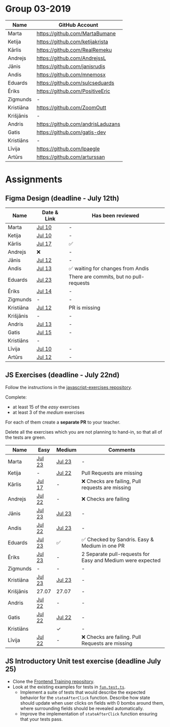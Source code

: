 # Group 03-2019
| Name | GitHub Account |
| --- | --- |
| Marta | https://github.com/MartaBumane |
| Ketija | https://github.com/ketijakrista |
| Kārlis | https://github.com/RealRemeku |
| Andrejs | https://github.com/AndrejssL |
| Jānis | https://github.com/janisrudis |
| Andis | https://github.com/mnemosx |
| Eduards | https://github.com/sulcseduards |
| Ēriks | https://github.com/PositiveEric |
| Zigmunds | - |
| Kristiāna | https://github.com/ZoomOutt |
| Krišjānis | - |
| Andris | https://github.com/andrisLaduzans |
| Gatis | https://github.com/gatis-dev |
| Kristiāns | - |
| Līvija | https://github.com/lpaegle |
| Artūrs | https://github.com/arturssan |

# Assignments

## Figma Design (deadline - July 12th)
| Name | Date & Link | Has been reviewed |
| --- | --- | --- |
| Marta | [Jul 10](https://github.com/MartaBumane/ALOHA) | - |
| Ketija | [Jul 10](https://github.com/ketijakrista/first-week/pull/3) | - |
| Kārlis | [Jul 17](https://github.com/RealRemeku/ClashZone/pull/1) | ✅ |
| Andrejs | ❌ | - |
| Jānis | [Jul 12](https://github.com/janisrudis/CV) | - |
| Andis | [Jul 13](https://github.com/mnemosx/figma-foundation/pull/1) | ✅ waiting for changes from Andis |
| Eduards | [Jul 23](https://github.com/sulcseduards/Figma) | There are commits, but no pull-requests |
| Ēriks | [Jul 14](https://github.com/PositiveEric/Woodworking) | - |
| Zigmunds | - | - |
| Kristiāna | [Jul 12](https://github.com/ZoomOutt/Mana) | PR is missing |
| Krišjānis | - | - |
| Andris | [Jul 13](https://github.com/andrisLaduzans/andrisladuzans.github.io) | - |
| Gatis | [Jul 15](https://github.com/gatis-dev/first-project/pull/2) | - | - |
| Kristiāns | - |
| Līvija | [Jul 10](https://github.com/lpaegle/arch_inspires) | - |
| Artūrs | [Jul 12](https://github.com/arturssan/another-project) | - |

## JS Exercises (deadline - July 22nd)
 
Follow the instructions in the [javascript-exercises repository](https://github.com/codelex-io/javascript-exercises).

Complete:

 - at least 15 of the *easy* exercises
 - at least 3 of the *medium* exercises

For each of them create a **separate PR** to your teacher.

Delete all the exercises which you are not planning to hand-in, so that all of the tests are green.

| Name | Easy | Medium | Comments |
| --- | --- | --- | --- |
| Marta | [Jul 23](https://github.com/MartaBumane/javascript-exercises/pull/1) | [Jul 23](https://github.com/MartaBumane/javascript-exercises/pull/2) | - |
| Ketija | - | [Jul 22](https://github.com/ketijakrista/javascript-exercises) | Pull Requests are missing |
| Kārlis | [Jul 17](https://github.com/RealRemeku/javascript-exercises) | - | ❌ Checks are failing, Pull requests are missing
| Andrejs | [Jul 22](https://github.com/AndrejssL/javascript-exercises/pull/3/files) | - | ❌ Checks are failing |
| Jānis | [Jul 23](https://github.com/janisrudis/javascript-exercises/pull/12) | [Jul 23](https://github.com/janisrudis/javascript-exercises/pull/12) | - |
| Andis | [Jul 22](https://github.com/mnemosx/javascript-exercises/pull/1) | [Jul 23](https://github.com/mnemosx/javascript-exercises/pull/2) | - |
| Eduards | [Jul 23](https://github.com/sulcseduards/javascript-exercises/pull/1/files) | ✅ | ✅ Checked by Sandris. Easy & Medium in one PR |
| Ēriks | [Jul 23](https://github.com/gatis-dev/javascript-exercises/pull/1) | - | 2 Separate pull-requests for Easy and Medium were expected |
| Zigmunds | - | - | - |
| Kristiāna | [Jul 23](https://github.com/ZoomOutt/javascript-exercises/pull/3) | [Jul 23](https://github.com/ZoomOutt/javascript-exercises/pull/2) | - |
| Krišjānis | 27.07 | 27.07 | - |
| Andris | [Jul 22](https://github.com/andrisLaduzans/javascript-exercises/pull/3) | - | - |
| Gatis | [Jul 22](https://github.com/gatis-dev/javascript-exercises/pull/1) | [Jul 22](https://github.com/gatis-dev/javascript-exercises/pull/2) | - |
| Kristiāns |  | ✓ | - |
| Līvija | [Jul 22](https://github.com/lpaegle/javascript-exercises) | - | ❌ Checks are failing. Pull Requests are missing |

## JS Introductory Unit test exercise (deadline July 25)

* Clone the [Frontend Training repository](https://github.com/codelex-io/frontend-training).
* Look at the existing examples for tests in [`fun.test.ts`](https://github.com/codelex-io/frontend-training/blob/master/exercises/minesweeper/react-minesweeper/src/fun.test.ts).
  - Implement a suite of tests that would describe the expected behavior for the `stateAfterClick` function. Describe how state should update when user clicks on fields with 0 bombs around them, where surrounding fields should be revealed automatically.
  - Improve the implementation of `stateAfterClick` function ensuring that your tests pass.

